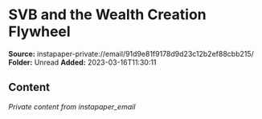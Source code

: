 # SVB and the Wealth Creation Flywheel

**Source:** instapaper-private://email/91d9e81f9178d9d23c12b2ef88cbb215/
**Folder:** Unread
**Added:** 2023-03-16T11:30:11




## Content
*Private content from instapaper_email*
